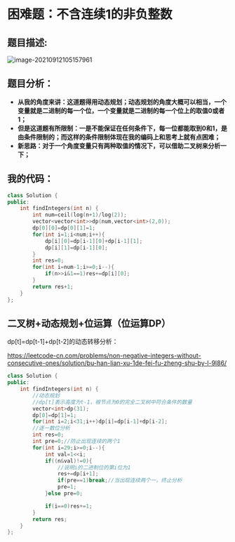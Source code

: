# 困难题：不含连续1的非负整数

## 题目描述:

![image-20210912105157961](C:\Users\西安交通大学2193613091sxm\AppData\Roaming\Typora\typora-user-images\image-20210912105157961.png)

## 题目分析：

- **从我的角度来讲：这道题得用动态规划；动态规划的角度大概可以相当，一个变量就是二进制的每一个位，一个变量就是二进制的每一个位上的取值0或者1；**
- **但是这道题有所限制：一是不能保证在任何条件下，每一位都能取到0和1，是由条件限制的；而这样的条件限制体现在我的编码上和思考上就有点困难；**
- **新思路：对于一个角度变量只有两种取值的情况下，可以借助二叉树来分析一下；**

## 我的代码：

```C++
class Solution {
public:
    int findIntegers(int n) {
        int num=ceil(log(n+1)/log(2));
        vector<vector<int>>dp(num,vector<int>(2,0));
        dp[0][0]=dp[0][1]=1;
        for(int i=1;i<num;i++){
            dp[i][0]=dp[i-1][0]+dp[i-1][1];
            dp[i][1]=dp[i-1][0];
        }
        int res=0;
        for(int i=num-1;i>=0;i--){
            if(n>>i&1==1)res+=dp[i][0];
        }
        return res+1;
    }
};
```

## 二叉树+动态规划+位运算（位运算DP）

dp[t]=dp[t-1]+dp[t-2]的动态转移分析：

https://leetcode-cn.com/problems/non-negative-integers-without-consecutive-ones/solution/bu-han-lian-xu-1de-fei-fu-zheng-shu-by-l-9l86/

```C++
class Solution {
public:
    int findIntegers(int n) {
        //动态规划
        //dp[t]表示高度为t-1，根节点为0的完全二叉树中符合条件的数量
        vector<int>dp(31);
        dp[0]=dp[1]=1;
        for(int i=2;i<31;i++)dp[i]=dp[i-1]+dp[i-2];
        //逐一数位分析
        int res=0;
        int pre=0;//防止出现连续的两个1
        for(int i=29;i>=0;i--){
            int val=1<<i;
            if((n&val)!=0){
                //说明i的二进制位的第i位为1
                res+=dp[i+1];
                if(pre==1)break;//当出现连续两个一，终止分析
                pre=1;
            }else pre=0;

            if(i==0)res+=1;
        }
        return res;
    }
};
```

